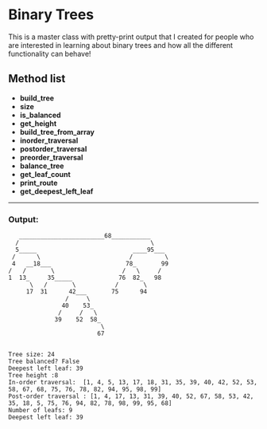 # Binary Trees
This is a master class with pretty-print output that I created for people who are interested in learning about binary trees and how all the different functionality can behave!

## Method list
* __build_tree__ 
* __size__
* __is_balanced__
* __get_height__
* __build_tree_from_array__
* __inorder_traversal__
* __postorder_traversal__
* __preorder_traversal__
* __balance_tree__
* __get_leaf_count__
* __print_route__
* __get_deepest_left_leaf__

___


### Output:
```
   ________________________68___________     
  /                                     \    
  5_____                           ____95___ 
 /      \                         /         \
 4   __18___                     78_       99
/   /       \                   /   \     /  
1  13_     35_____             76  82_   98  
      \   /       \           /       \      
     17  31      42___       75      94      
                /     \                      
               40    53_                     
              /     /   \                    
             39    52  58_                   
                          \                  
                         67                  


Tree size: 24
Tree balanced? False
Deepest left leaf: 39
Tree height :8
In-order traversal:  [1, 4, 5, 13, 17, 18, 31, 35, 39, 40, 42, 52, 53, 58, 67, 68, 75, 76, 78, 82, 94, 95, 98, 99]
Post-order traversal : [1, 4, 17, 13, 31, 39, 40, 52, 67, 58, 53, 42, 35, 18, 5, 75, 76, 94, 82, 78, 98, 99, 95, 68]
Number of leafs: 9
Deepest left leaf: 39
```


